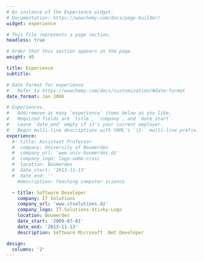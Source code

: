 ```yaml
---
# An instance of the Experience widget.
# Documentation: https://wowchemy.com/docs/page-builder/
widget: experience

# This file represents a page section.
headless: true

# Order that this section appears on the page.
weight: 40

title: Experience
subtitle:

# Date format for experience
#   Refer to https://wowchemy.com/docs/customization/#date-format
date_format: Jan 2006

# Experiences.
#   Add/remove as many `experience` items below as you like.
#   Required fields are `title`, `company`, and `date_start`.
#   Leave `date_end` empty if it's your current employer.
#   Begin multi-line descriptions with YAML's `|2-` multi-line prefix.
experience:
  #- title: Assistant Professor
  #  company: University of Boumerdes
  #  company_url: 'www.univ-boumerdes.dz'
  #  company_logo: logo-umbb-crsic
  #  location: Boumerdes
  #  date_start: '2013-11-13'
  #  date_end: ''
	#description: Teaching computer science

  - title: Software Developer
    company: IT Solutions
    company_url: 'www.itsolutions.dz'
    company_logo: IT-Solutions-Sticky-Logo
    location: Boumerdes
    date_start: '2009-07-01'
    date_end: '2013-11-13'
    description: Software Microsoft .Net Developer 

design:
  columns: '2'
---
```

